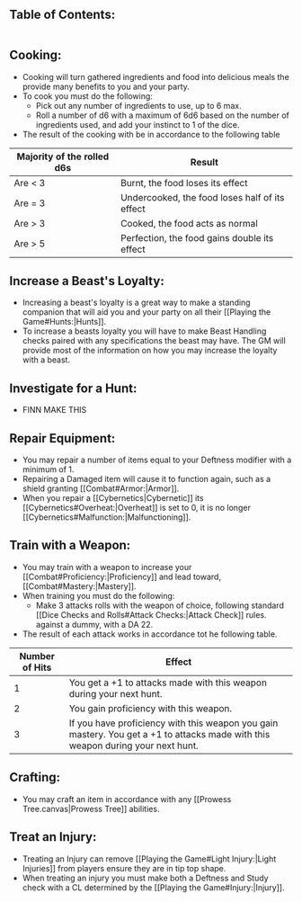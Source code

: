 ## Table of Contents:
```table-of-contents
```
## Cooking:
- Cooking will turn gathered ingredients and food into delicious meals the provide many benefits to you and your party. 
- To cook you must do the following:
	- Pick out any number of ingredients to use, up to 6 max. 
	- Roll a number of d6 with a maximum of 6d6 based on the number of ingredients used, and add your instinct to 1 of the dice. 
- The result of the cooking with be in accordance to the following table

| Majority of the rolled d6s | Result                                         |
| -------------------------- | ---------------------------------------------- |
| Are < 3                    | Burnt, the food loses its effect               |
| Are = 3                    | Undercooked, the food loses half of its effect |
| Are > 3                    | Cooked, the food acts as normal                |
| Are > 5                    | Perfection, the food gains double its effect   |
## Increase a Beast's Loyalty:
- Increasing a beast's loyalty is a great way to make a standing companion that will aid you and your party on all their [[Playing the Game#Hunts:|Hunts]]. 
- To increase a beasts loyalty you will have to make Beast Handling checks paired with any specifications the beast may have. The GM will provide most of the information on how you may increase the loyalty with a beast.
## Investigate for a Hunt:
- FINN MAKE THIS
## Repair Equipment:
- You may repair a number of items equal to your Deftness modifier with a minimum of 1. 
- Repairing a Damaged item will cause it to function again, such as a shield granting [[Combat#<font style="color 2b8eff">Armor</font>:|Armor]]. 
- When you repair a [[Cybernetics|Cybernetic]] its [[Cybernetics#Overheat:|Overheat]] is set to 0, it is no longer [[Cybernetics#Malfunction:|Malfunctioning]].
## Train with a Weapon:
- You may train with a weapon to increase your [[Combat#Proficiency:|Proficiency]] and lead toward, [[Combat#Mastery:|Mastery]].
- When training you must do the following:
	- Make 3 attacks rolls with the weapon of choice, following standard [[Dice Checks and Rolls#Attack Checks:|Attack Check]] rules. against a dummy, with a DA 22.
- The result of each attack works in accordance tot he following table.

| Number of Hits | Effect                                                                                                                          |
| -------------- | ------------------------------------------------------------------------------------------------------------------------------- |
| 1              | You get a +1 to attacks made with this weapon during your next hunt.                                                            |
| 2              | You gain proficiency with this weapon.                                                                                          |
| 3              | If you have proficiency with this weapon you gain mastery. You get a +1 to attacks made with this weapon during your next hunt. |
## Crafting:
- You may craft an item in accordance with any [[Prowess Tree.canvas|Prowess Tree]] abilities.
## Treat an Injury:
- Treating an Injury can remove [[Playing the Game#Light Injury:|Light Injuries]] from players ensure they are in tip top shape.
- When treating an injury you must make both a Deftness and Study check with a CL determined by the [[Playing the Game#Injury:|Injury]]. 